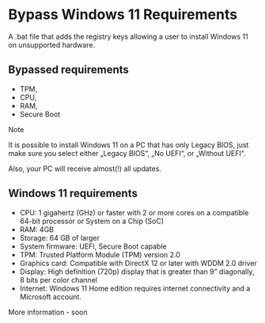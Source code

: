 # Bypass Windows 11 Requirements
A .bat file that adds the registry keys allowing a user to install Windows 11 on unsupported hardware.

## Bypassed requirements
- TPM,
- CPU,
- RAM,
- Secure Boot 

> [!NOTE]
> It is possible to install Windows 11 on a PC that has only Legacy BIOS, just make sure you select either „Legacy BIOS“, „No UEFI“, or „Without UEFI“.

Also, your PC will receive almost(!) all updates.


## Windows 11 requirements
- CPU: 1 gigahertz (GHz) or faster with 2 or more cores on a compatible 64-bit processor or System on a Chip (SoC)
- RAM: 4GB
- Storage: 64 GB of larger
- System firmware: UEFI, Secure Boot capable
- TPM: Trusted Platform Module (TPM) version 2.0
- Graphics card: Compatible with DirectX 12 or later with WDDM 2.0 driver
- Display: High definition (720p) display that is greater than 9” diagonally, 8 bits per color channel
- Internet: Windows 11 Home edition requires internet connectivity and a Microsoft account.

More information - soon

<br>
